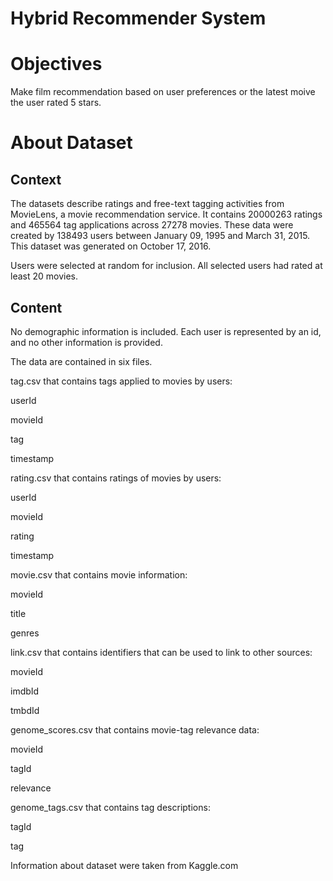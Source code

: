 # Hybrid Recommender System

# Objectives 
Make film recommendation based on user preferences or the latest moive the user rated 5 stars. 



# About Dataset
## Context
The datasets describe ratings and free-text tagging activities from MovieLens, a movie recommendation service. It contains 20000263 ratings and 465564 tag applications across 27278 movies. These data were created by 138493 users between January 09, 1995 and March 31, 2015. This dataset was generated on October 17, 2016.

Users were selected at random for inclusion. All selected users had rated at least 20 movies.

## Content
No demographic information is included. Each user is represented by an id, and no other information is provided.

The data are contained in six files.

tag.csv that contains tags applied to movies by users:

userId

movieId

tag

timestamp

rating.csv that contains ratings of movies by users:

userId

movieId

rating

timestamp

movie.csv that contains movie information:

movieId

title

genres

link.csv that contains identifiers that can be used to link to other sources:

movieId

imdbId

tmbdId

genome_scores.csv that contains movie-tag relevance data:

movieId

tagId

relevance

genome_tags.csv that contains tag descriptions:

tagId

tag





Information about dataset were taken from Kaggle.com
